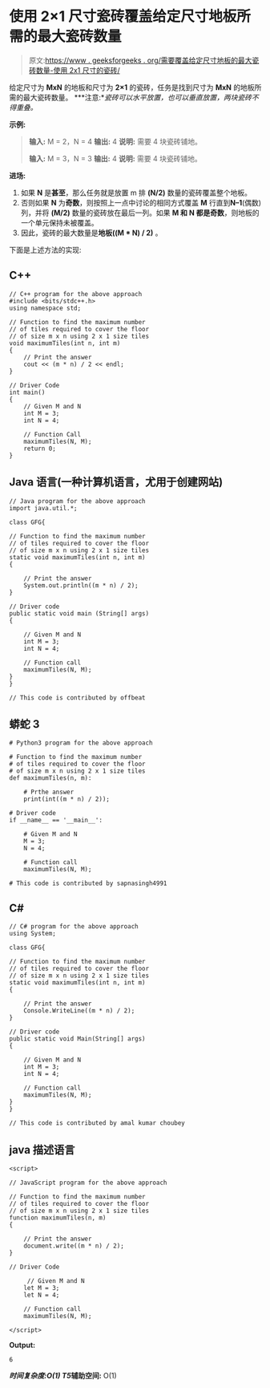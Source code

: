 # 使用 2×1 尺寸瓷砖覆盖给定尺寸地板所需的最大瓷砖数量

> 原文:[https://www . geeksforgeeks . org/需要覆盖给定尺寸地板的最大瓷砖数量-使用 2x1 尺寸的瓷砖/](https://www.geeksforgeeks.org/maximum-number-of-tiles-required-to-cover-the-floor-of-given-size-using-2x1-size-tiles/)

给定尺寸为 **MxN** 的地板和尺寸为 **2×1** 的瓷砖，任务是找到尺寸为 **MxN** 的地板所需的最大瓷砖数量。
***注意:**瓷砖可以水平放置，也可以垂直放置，两块瓷砖不得重叠。*

**示例:**

> **输入:** M = 2，N = 4
> **输出:** 4
> **说明:**
> 需要 4 块瓷砖铺地。
> 
> **输入:** M = 3，N = 3
> **输出:** 4
> **说明:**
> 需要 4 块瓷砖铺地。

**进场:**

1.  如果 **N** 是**甚至**，那么任务就是放置 m 排 **(N/2)** 数量的瓷砖覆盖整个地板。
2.  否则如果 **N** 为**奇数**，则按照上一点中讨论的相同方式覆盖 **M** 行直到**N–1**(偶数)列，并将 **(M/2)** 数量的瓷砖放在最后一列。如果 **M 和 N 都是奇数**，则地板的一个单元保持未被覆盖。
3.  因此，瓷砖的最大数量是**地板((M * N) / 2)** 。

下面是上述方法的实现:

## C++

```
// C++ program for the above approach
#include <bits/stdc++.h>
using namespace std;

// Function to find the maximum number
// of tiles required to cover the floor
// of size m x n using 2 x 1 size tiles
void maximumTiles(int n, int m)
{
    // Print the answer
    cout << (m * n) / 2 << endl;
}

// Driver Code
int main()
{
    // Given M and N
    int M = 3;
    int N = 4;

    // Function Call
    maximumTiles(N, M);
    return 0;
}
```

## Java 语言(一种计算机语言，尤用于创建网站)

```
// Java program for the above approach
import java.util.*;

class GFG{

// Function to find the maximum number
// of tiles required to cover the floor
// of size m x n using 2 x 1 size tiles
static void maximumTiles(int n, int m)
{

    // Print the answer
    System.out.println((m * n) / 2);
}

// Driver code
public static void main (String[] args)
{

    // Given M and N
    int M = 3;
    int N = 4;

    // Function call
    maximumTiles(N, M);
}
}

// This code is contributed by offbeat
```

## 蟒蛇 3

```
# Python3 program for the above approach

# Function to find the maximum number
# of tiles required to cover the floor
# of size m x n using 2 x 1 size tiles
def maximumTiles(n, m):

    # Prthe answer
    print(int((m * n) / 2));

# Driver code
if __name__ == '__main__':

    # Given M and N
    M = 3;
    N = 4;

    # Function call
    maximumTiles(N, M);

# This code is contributed by sapnasingh4991
```

## C#

```
// C# program for the above approach
using System;

class GFG{

// Function to find the maximum number
// of tiles required to cover the floor
// of size m x n using 2 x 1 size tiles
static void maximumTiles(int n, int m)
{

    // Print the answer
    Console.WriteLine((m * n) / 2);
}

// Driver code
public static void Main(String[] args)
{

    // Given M and N
    int M = 3;
    int N = 4;

    // Function call
    maximumTiles(N, M);
}
}

// This code is contributed by amal kumar choubey
```

## java 描述语言

```
<script>

// JavaScript program for the above approach

// Function to find the maximum number
// of tiles required to cover the floor
// of size m x n using 2 x 1 size tiles
function maximumTiles(n, m)
{

    // Print the answer
    document.write((m * n) / 2);
}

// Driver Code

     // Given M and N
    let M = 3;
    let N = 4;

    // Function call
    maximumTiles(N, M);

</script>
```

**Output:** 

```
6
```

***时间复杂度:**O(1)*
T5**辅助空间:** O(1)